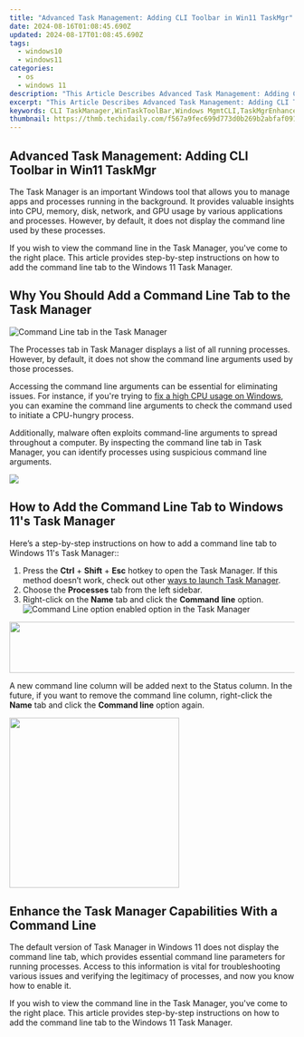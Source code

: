 ```yaml
---
title: "Advanced Task Management: Adding CLI Toolbar in Win11 TaskMgr"
date: 2024-08-16T01:08:45.690Z
updated: 2024-08-17T01:08:45.690Z
tags:
  - windows10
  - windows11
categories:
  - os
  - windows 11
description: "This Article Describes Advanced Task Management: Adding CLI Toolbar in Win11 TaskMgr"
excerpt: "This Article Describes Advanced Task Management: Adding CLI Toolbar in Win11 TaskMgr"
keywords: CLI TaskManager,WinTaskToolBar,Windows MgmtCLI,TaskMgrEnhancement,CommandLineTasking,Win11ToolbarAdd,EnhancedWinTask
thumbnail: https://thmb.techidaily.com/f567a9fec699d773d0b269b2abfaf091f129a875a6f111520a97150e50266041.jpg
---
```


## Advanced Task Management: Adding CLI Toolbar in Win11 TaskMgr

 The Task Manager is an important Windows tool that allows you to manage apps and processes running in the background. It provides valuable insights into CPU, memory, disk, network, and GPU usage by various applications and processes. However, by default, it does not display the command line used by these processes.

 If you wish to view the command line in the Task Manager, you've come to the right place. This article provides step-by-step instructions on how to add the command line tab to the Windows 11 Task Manager.

## Why You Should Add a Command Line Tab to the Task Manager

![Command Line tab in the Task Manager](https://static1.makeuseofimages.com/wordpress/wp-content/uploads/2023/08/command-line-tab.jpg)

 The Processes tab in Task Manager displays a list of all running processes. However, by default, it does not show the command line arguments used by those processes.

 Accessing the command line arguments can be essential for eliminating issues. For instance, if you're trying to [fix a high CPU usage on Windows](https://www.makeuseof.com/tag/fix-high-cpu-usage-windows/), you can examine the command line arguments to check the command used to initiate a CPU-hungry process.

 Additionally, malware often exploits command-line arguments to spread throughout a computer. By inspecting the command line tab in Task Manager, you can identify processes using suspicious command line arguments.

<!-- affiliate ads begin -->
<a href="https://secure.2checkout.com/order/checkout.php?PRODS=3851691&QTY=1&AFFILIATE=108875&CART=1"><img src="http://www.aiseesoft.com/avangate/30p/banner.jpg" border="0"></a>
<!-- affiliate ads end -->
## How to Add the Command Line Tab to Windows 11's Task Manager

 Here’s a step-by-step instructions on how to add a command line tab to Windows 11's Task Manager::

1. Press the **Ctrl** \+ **Shift** \+ **Esc** hotkey to open the Task Manager. If this method doesn’t work, check out other [ways to launch Task Manager](https://www.makeuseof.com/how-to-access-task-manager-on-windows-11/).
2. Choose the **Processes** tab from the left sidebar.
3. Right-click on the **Name** tab and click the **Command** **line** option.  
![Command Line option enabled option in the Task Manager](https://static1.makeuseofimages.com/wordpress/wp-content/uploads/2023/08/command-line-option-enabled.jpg)
<!-- affiliate ads begin -->
<a href="https://arkmc.pxf.io/c/5597632/427477/5172" target="_top" id="427477"><img src="//a.impactradius-go.com/display-ad/5172-427477" border="0" alt="" width="728" height="90"/></a><img height="0" width="0" src="https://arkmc.pxf.io/i/5597632/427477/5172" style="position:absolute;visibility:hidden;" border="0" />
<!-- affiliate ads end -->

 A new command line column will be added next to the Status column. In the future, if you want to remove the command line column, right-click the **Name** tab and click the **Command line** option again.

<!-- affiliate ads begin -->
<a href="https://coinrule.sjv.io/c/5597632/1958374/18409" target="_top" id="1958374"><img src="//a.impactradius-go.com/display-ad/18409-1958374" border="0" alt="" width="300" height="300"/></a><img height="0" width="0" src="https://imp.pxf.io/i/5597632/1958374/18409" style="position:absolute;visibility:hidden;" border="0" />
<!-- affiliate ads end -->
## Enhance the Task Manager Capabilities With a Command Line

 The default version of Task Manager in Windows 11 does not display the command line tab, which provides essential command line parameters for running processes. Access to this information is vital for troubleshooting various issues and verifying the legitimacy of processes, and now you know how to enable it.

 If you wish to view the command line in the Task Manager, you've come to the right place. This article provides step-by-step instructions on how to add the command line tab to the Windows 11 Task Manager.



<ins class="adsbygoogle"
      style="display:block"
      data-ad-client="ca-pub-7571918770474297"
      data-ad-slot="8358498916"
      data-ad-format="auto"
      data-full-width-responsive="true"></ins>

